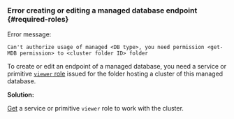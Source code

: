 ### Error creating or editing a managed database endpoint {#required-roles}

Error message:

```text
Can't authorize usage of managed <DB type>, you need permission <get-MDB permission> to <cluster folder ID> folder
```

To create or edit an endpoint of a managed database, you need a service or primitive [`viewer` role](../../../iam/concepts/access-control/roles.md) issued for the folder hosting a cluster of this managed database.


**Solution:**

[Get](../../../iam/operations/roles/grant.md) a service or primitive `viewer` role to work with the cluster.